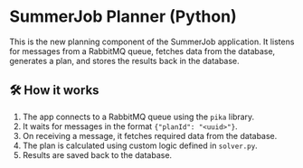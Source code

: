 # SummerJob Planner (Python)

This is the new planning component of the SummerJob application. It listens for messages from a RabbitMQ queue, fetches data from the database, generates a plan, and stores the results back in the database.

## 🛠 How it works

1. The app connects to a RabbitMQ queue using the `pika` library.
2. It waits for messages in the format `{"planId": "<uuid>"}`.
3. On receiving a message, it fetches required data from the database.
4. The plan is calculated using custom logic defined in `solver.py`.
5. Results are saved back to the database.